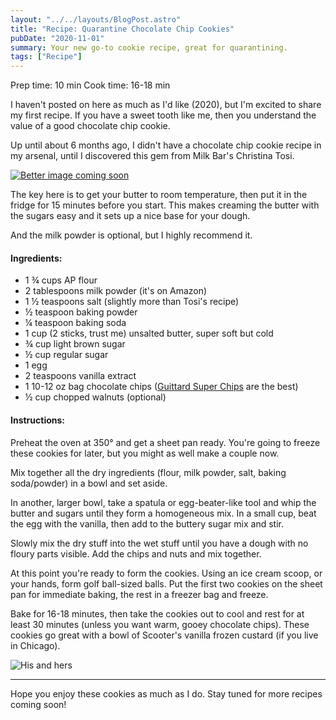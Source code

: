 ```yaml
---
layout: "../../layouts/BlogPost.astro"
title: "Recipe: Quarantine Chocolate Chip Cookies"
pubDate: "2020-11-01"
summary: Your new go-to cookie recipe, great for quarantining.
tags: ["Recipe"]
---
```


Prep time: 10 min
Cook time: 16-18 min

I haven't posted on here as much as I'd like (2020), but I'm excited to share my first recipe. If you have a sweet tooth like me, then you understand the value of a good chocolate chip cookie.

Up until about 6 months ago, I didn't have a chocolate chip cookie recipe in my arsenal, until I discovered this gem from Milk Bar's Christina Tosi.

<a href="https://www.christinatosi.com/post/best-ever-chocolate-chip-cookies" target="_blank">![Better image coming soon](../../src/images/blog/2020-11-01-chocolate-chip-cookies/tosi.png)</a>

The key here is to get your butter to room temperature, then put it in the fridge for 15 minutes before you start. This makes creaming the butter with the sugars easy and it sets up a nice base for your dough.

And the milk powder is optional, but I highly recommend it.

<h4>Ingredients:</h4>
<ul>
    <li itemProp="recipeIngredient">1 ¾ cups AP flour</li>
    <li itemProp="recipeIngredient">2 tablespoons milk powder (it's on Amazon)</li>
    <li itemProp="recipeIngredient">1 ½ teaspoons salt (slightly more than Tosi's recipe)</li>
    <li itemProp="recipeIngredient">½ teaspoon baking powder</li>
    <li itemProp="recipeIngredient">¼ teaspoon baking soda</li>
    <li itemProp="recipeIngredient">1 cup (2 sticks, trust me) unsalted butter, super soft but cold</li>
    <li itemProp="recipeIngredient">¾ cup light brown sugar</li>
    <li itemProp="recipeIngredient">½ cup regular sugar</li>
    <li itemProp="recipeIngredient">1 egg</li>
    <li itemProp="recipeIngredient">2 teaspoons vanilla extract </li>
    <li itemProp="recipeIngredient">1 10-12 oz bag chocolate chips (<a href="https://www.guittard.com/our-chocolate/detail/super-cookie-chocolate-chips">Guittard Super Chips</a> are the best)</li>
    <li itemProp="recipeIngredient">½ cup chopped walnuts (optional)</li>
</ul>

<h4>Instructions:</h4>

<p itemProp="recipeInstruction">
    Preheat the oven at 350° and get a sheet pan ready. You're going to freeze these cookies for later, but you might as well make a couple now.
</p>

<p itemProp="recipeInstruction">
    Mix together all the dry ingredients (flour, milk powder, salt, baking soda/powder) in a bowl and set aside.
</p>

<p itemProp="recipeInstruction">
    In another, larger bowl, take a spatula or egg-beater-like tool and whip the butter and sugars until they form a homogeneous mix. In a small cup, beat the egg with the vanilla, then add to the buttery sugar mix and stir.
</p>

<p itemProp="recipeInstruction">
    Slowly mix the dry stuff into the wet stuff until you have a dough with no floury parts visible. Add the chips and nuts and mix together.
</p>

<p itemProp="recipeInstruction">
    At this point you're ready to form the cookies. Using an ice cream scoop, or your hands, form golf ball-sized balls. Put the first two cookies on the sheet pan for immediate baking, the rest in a freezer bag and freeze.
</p>

<p itemProp="recipeInstruction">
    Bake for 16-18 minutes, then take the cookies out to cool and rest for at least 30 minutes (unless you want warm, gooey chocolate chips). These cookies go great with a bowl of Scooter's vanilla frozen custard (if you live in Chicago).
</p>

![His and hers](../../src/images/blog/2020-11-01-chocolate-chip-cookies/cookies.jpg)

---

Hope you enjoy these cookies as much as I do. Stay tuned for more recipes coming soon!
